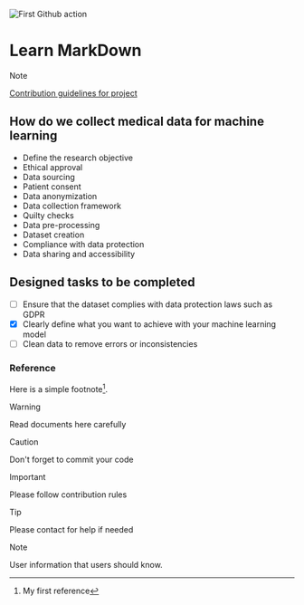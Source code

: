 ![First Github action](https://github.com/steven-ma-fnz/LearnMarkDown/actions/workflows/demo/badge.svg)
# Learn MarkDown
>[!NOTE]
>[Contribution guidelines for project](docs/CONTRIBUTING.md)

## How do we collect medical data for machine learning
- Define the research objective
- Ethical approval
- Data sourcing
- Patient consent
- Data anonymization
- Data collection framework
- Quilty checks
- Data pre-processing
- Dataset creation
- Compliance with data protection
- Data sharing and accessibility

## Designed tasks to be completed
- [ ] Ensure that the dataset complies with data protection laws such as GDPR
- [x] Clearly define what you want to achieve with your machine learning model
- [ ] Clean data to remove errors or inconsistencies

### Reference
Here is a simple footnote[^1].

[^1]: My first reference

>[!Warning]
>Read documents here carefully

>[!CAUTION]
>Don't forget to commit your code

>[!IMPORTANT]
>Please follow contribution rules

>[!Tip]
>Please contact for help if needed

>[!NOTE]
>User information that users should know.
